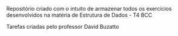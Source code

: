 Repositório criado com o intuito de armazenar todos os exercícios desenvolvidos na matéria de Estrutura de Dados - T4 BCC

Tarefas criadas pelo professor David Buzatto